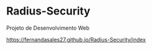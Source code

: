 # Radius-Security
Projeto de Desenvolvimento Web


https://fernandasales27.github.io/Radius-Security/index
